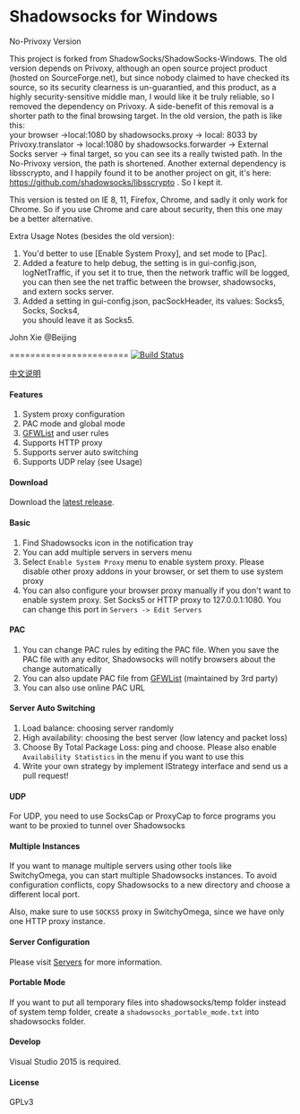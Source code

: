 ﻿Shadowsocks for Windows
=======================
No-Privoxy Version

This project is forked from ShadowSocks/ShadowSocks-Windows.
The old version depends on Privoxy, although an open source project product 
(hosted on SourceForge.net), but since nobody claimed to have checked its 
source, so its  security clearness is un-guarantied, and this product, as a 
highly security-sensitive middle man, I would like it be truly reliable, so I 
removed the dependency on Privoxy.  A side-benefit of this removal is a 
shorter path to the final browsing target. In the old version, the path is like this:  
your browser ->local:1080 by shadowsocks.proxy -> local: 8033 by 
Privoxy.translator -> local:1080 by shadowsocks.forwarder -> External Socks 
server -> final target, so you can see its a really twisted path. In the No-Privoxy 
version, the path is shortened.
Another external dependency is libsscrypto, and I happily found it to be another 
project on git, it's here: https://github.com/shadowsocks/libsscrypto . So I kept it.

This version is tested on IE 8, 11, Firefox, Chrome, and sadly it only work for 
Chrome. So if you use Chrome and care about security, then this one may be a 
better alternative.

Extra Usage Notes (besides the old  version):
1. You'd better to use [Enable System Proxy], and set mode to [Pac].
2. Added a feature to help debug, the setting is in gui-config.json,  logNetTraffic, if you 
set it to true, then the network traffic will be logged, you can then see the net traffic 
between the browser, shadowsocks, and extern socks server.
3. Added a setting in gui-config.json, pacSockHeader, its values: Socks5, Socks, Socks4,  
you should leave it as Socks5.

John Xie @Beijing


=======================
[![Build Status]][Appveyor]

[中文说明]

#### Features

1. System proxy configuration
2. PAC mode and global mode
3. [GFWList] and user rules
4. Supports HTTP proxy
5. Supports server auto switching
6. Supports UDP relay (see Usage)

#### Download

Download the [latest release].

#### Basic

1. Find Shadowsocks icon in the notification tray
2. You can add multiple servers in servers menu
3. Select `Enable System Proxy` menu to enable system proxy. Please disable other
proxy addons in your browser, or set them to use system proxy
4. You can also configure your browser proxy manually if you don't want to enable
system proxy. Set Socks5 or HTTP proxy to 127.0.0.1:1080. You can change this
port in `Servers -> Edit Servers`

#### PAC

1. You can change PAC rules by editing the PAC file. When you save the PAC file
with any editor, Shadowsocks will notify browsers about the change automatically
2. You can also update PAC file from [GFWList] (maintained by 3rd party)
3. You can also use online PAC URL

#### Server Auto Switching

1. Load balance: choosing server randomly
2. High availability: choosing the best server (low latency and packet loss)
3. Choose By Total Package Loss: ping and choose. Please also enable
   `Availability Statistics` in the menu if you want to use this
4. Write your own strategy by implement IStrategy interface and send us a pull request!

#### UDP

For UDP, you need to use SocksCap or ProxyCap to force programs you want
to be proxied to tunnel over Shadowsocks

#### Multiple Instances

If you want to manage multiple servers using other tools like SwitchyOmega,
you can start multiple Shadowsocks instances. To avoid configuration conflicts,
copy Shadowsocks to a new directory and choose a different local port.

Also, make sure to use `SOCKS5` proxy in SwitchyOmega, since we have only
one HTTP proxy instance.

#### Server Configuration

Please visit [Servers] for more information.

#### Portable Mode

If you want to put all temporary files into shadowsocks/temp folder instead of
system temp folder, create a `shadowsocks_portable_mode.txt` into shadowsocks folder.

#### Develop

Visual Studio 2015 is required.

#### License

GPLv3


[Appveyor]:       https://ci.appveyor.com/project/icylogic/shadowsocks-windows-l9mwe
[Build Status]:   https://ci.appveyor.com/api/projects/status/ytllr9yjkbpc2tu2/branch/master
[latest release]: https://github.com/shadowsocks/shadowsocks-csharp/releases
[GFWList]:        https://github.com/gfwlist/gfwlist
[Servers]:        https://github.com/shadowsocks/shadowsocks/wiki/Ports-and-Clients#linux--server-side
[中文说明]:       https://github.com/shadowsocks/shadowsocks-windows/wiki/Shadowsocks-Windows-%E4%BD%BF%E7%94%A8%E8%AF%B4%E6%98%8E
